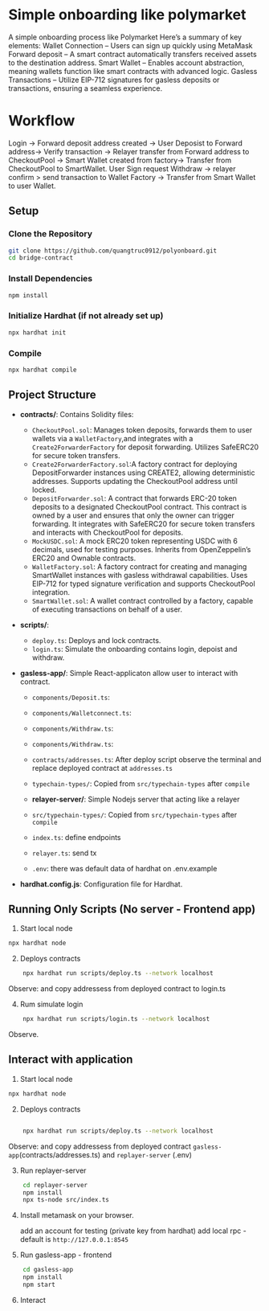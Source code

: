 # Simple onboarding like polymarket
A simple onboarding process like Polymarket  Here’s a summary of key elements:
Wallet Connection – Users can sign up quickly using MetaMask
Forward deposit –  A smart contract automatically transfers received assets to the destination address.
Smart Wallet –  Enables account abstraction, meaning wallets function like smart contracts with advanced logic.
Gasless Transactions – Utilize EIP-712 signatures for gasless deposits or transactions, ensuring a seamless experience.

# Workflow
Login -> Forward deposit address created -> User Deposist to Forward address-> Verify transaction -> Relayer transfer from Forward address to CheckoutPool -> Smart Wallet created from factory-> Transfer from CheckoutPool to SmartWallet.
User Sign request Withdraw -> relayer confirm > send transaction to Wallet Factory -> Transfer from Smart Wallet to user Wallet.

## Setup

### Clone the Repository
```bash
git clone https://github.com/quangtruc0912/polyonboard.git
cd bridge-contract
```

### Install Dependencies
```bash
npm install
```

### Initialize Hardhat (if not already set up)
```bash
npx hardhat init
```

### Compile
```bash
npx hardhat compile
```

## Project Structure

- **contracts/**: Contains Solidity files:
  - `CheckoutPool.sol`: Manages token deposits, forwards them to user wallets via a `WalletFactory`,and integrates with a `Create2ForwarderFactory` for deposit forwarding. Utilizes SafeERC20 for secure token transfers.
  - `Create2ForwarderFactory.sol`:A factory contract for deploying DepositForwarder instances using CREATE2, allowing deterministic addresses. Supports updating the CheckoutPool address until locked.
  - `DepositForwarder.sol`:  A contract that forwards ERC-20 token deposits to a designated CheckoutPool contract. This contract is owned by a user and ensures that only the owner can trigger forwarding. It integrates with SafeERC20 for secure token transfers and interacts with CheckoutPool for deposits.
  - `MockUSDC.sol`:  A mock ERC20 token representing USDC with 6 decimals, used for testing purposes. Inherits from OpenZeppelin’s ERC20 and Ownable contracts.
  - `WalletFactory.sol`: A factory contract for creating and managing SmartWallet instances with gasless withdrawal capabilities. Uses EIP-712 for typed signature verification and supports CheckoutPool integration.
  - `SmartWallet.sol`:  A wallet contract controlled by a factory, capable of executing transactions on behalf of a user.

- **scripts/**:
  - `deploy.ts`: Deploys and lock contracts.
  - `login.ts`: Simulate the onboarding contains login, depoist and withdraw.


- **gasless-app/**: Simple React-applicaton allow user to interact with contract.
  - `components/Deposit.ts`: 
  - `components/Walletconnect.ts`: 
  - `components/Withdraw.ts`: 
  - `components/Withdraw.ts`: 
  - `contracts/addresses.ts`: After deploy script observe the terminal and replace deployed contract at `addresses.ts`
  - `typechain-types/`: Copied from `src/typechain-types` after `compile`

  - **relayer-server/**: Simple Nodejs server that acting like a relayer
  - `src/typechain-types/`: Copied from `src/typechain-types` after `compile`
  - `index.ts`: define endpoints
  - `relayer.ts`: send tx
  - `.env`: there was default data of hardhat on .env.example


- **hardhat.config.js**: Configuration file for Hardhat.


## Running Only Scripts (No server - Frontend app)
1. Start local node

```bash 
npx hardhat node
```

2. Deploys contracts 

```bash 
    npx hardhat run scripts/deploy.ts --network localhost
``` 
Observe: and copy addressess from deployed contract to login.ts

4. Rum simulate login 

```bash 
    npx hardhat run scripts/login.ts --network localhost
``` 
Observe.

## Interact with application
1. Start local node

```bash 
npx hardhat node
```

2. Deploys contracts 

```bash 

    npx hardhat run scripts/deploy.ts --network localhost
``` 
Observe: and copy addressess from deployed contract `gasless-app`(contracts/addresses.ts) and `replayer-server` (.env)

3. Run replayer-server 

```bash 
    cd replayer-server 
    npm install
    npx ts-node src/index.ts
``` 

4. Install metamask on your browser. 

    add an account for testing (private key from hardhat)
    add local rpc - default is `http://127.0.0.1:8545`


5. Run gasless-app - frontend

```bash 
    cd gasless-app
    npm install
    npm start
``` 

6. Interact

